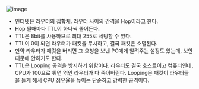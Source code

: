 ![image](https://github.com/Mingadinga/2023_Study_CS/assets/53958188/a8c0fa03-5cdc-4fae-9254-79664f11ba61)
- 인터넷은 라우터의 집합체. 라우터 사이의 간격을 Hop이라고 한다.
- Hop 뛸때마다 TTL이 하나씩 줄어든다.
- TTL은 8bit를 사용하므로 최대 255로 세팅할 수 있다.
- TTL이 0이 되면 라우터가 패킷을 무시하고, 결국 패킷은 소멸된다.
- 만약 라우터가 패킷을 버리면 그 요청을 보낸 PC에게 알려주는 설정도 있는데, 보안 때문에 안하기도 한다.
- TTL은 Looping 공격을 방지하기 위함이다. 라우터도 결국 호스트이고 컴퓨터인데, CPU가 100으로 튀면 엮인 라우터가 다 죽어버린다. Looping은 패킷이 라우터들을 돌게 해서 CPU 점유율을 높이는 단순하고 강력한 공격이다.